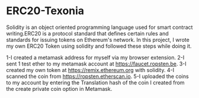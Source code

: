 # ERC20-Texonia

Solidity is an object oriented programming language used for smart contract writing.ERC20 is a protocol standard that defines certain rules and standards for issuing tokens on Ethereum's network. In this project, I wrote my own ERC20 Token using solidity and followed these steps while doing it.

1-I created a metamask address for myself via my browser extension.
2-I sent 1 test ether to my metamask account at https://faucet.ropsten.be.
3-I created my own token at https://remix.ethereum.org with solidity.
4-I scanned the coin from https://ropsten.etherscan.io.
5-I uploaded the coins to my account by entering the Translation hash of the coin I created from the create private coin option in Metamask.
